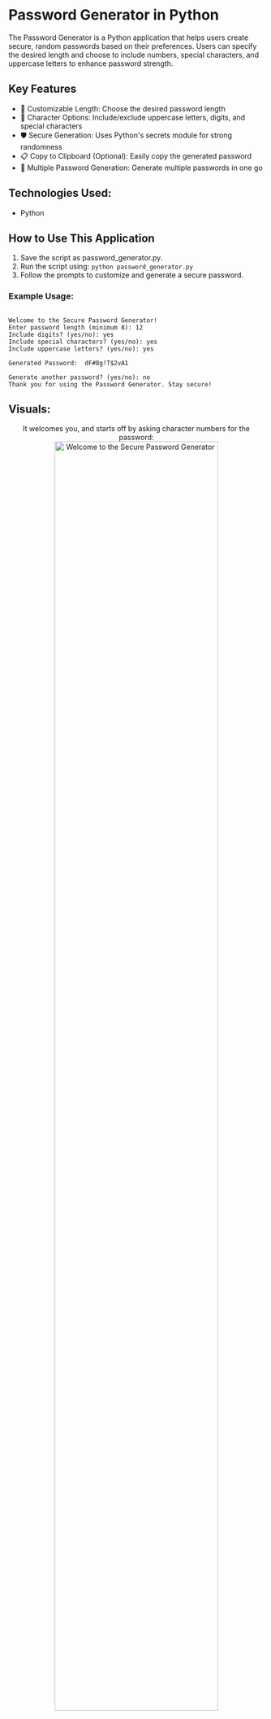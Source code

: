 # Password Generator in Python

The Password Generator is a Python application that helps users create secure, random passwords based on their preferences. Users can specify the desired length and choose to include numbers, special characters, and uppercase letters to enhance password strength.

<h2>Key Features</h2>

- 🔢 Customizable Length: Choose the desired password length
- 🔡 Character Options: Include/exclude uppercase letters, digits, and special characters
- 🛡️ Secure Generation: Uses Python's secrets module for strong randomness
- 📋 Copy to Clipboard (Optional): Easily copy the generated password
- 🔄 Multiple Password Generation: Generate multiple passwords in one go

<h2>Technologies Used:</h2>

- Python

<h2>How to Use This  Application</h2>

1. Save the script as password_generator.py.
2. Run the script using: ```python password_generator.py```
3. Follow the prompts to customize and generate a secure password.

<h3>Example Usage:</h3>

```

Welcome to the Secure Password Generator!
Enter password length (minimum 8): 12
Include digits? (yes/no): yes
Include special characters? (yes/no): yes
Include uppercase letters? (yes/no): yes

Generated Password:  dF#8g!T$2vA1

Generate another password? (yes/no): no
Thank you for using the Password Generator. Stay secure!

```

<h2>Visuals:</h2>

<p align="center">
It welcomes you, and starts off by asking character numbers for the password: <br/>
<img src="https://imgur.com/NQrpNkj.png" height="80%" width="80%" alt="Welcome to the Secure Password Generator"/>
<br />
<br />
It asks if you want digits: <br/>
<img src="https://imgur.com/3MbR3yw.png" height="80%" width="80%" alt="Welcome to the Secure Password Generator"/>
<br />
<br />
It asks if you want special charcaters: <br/>
<img src="https://imgur.com/9TVScdF.png" height="80%" width="80%" alt="Welcome to the Secure Password Generator"/>
<br />
<br />
It asks if you want uppercase letters: <br/>
<img src="https://imgur.com/4KpS10l.png" height="80%" width="80%" alt="Welcome to the Secure Password Generator"/>
<br />
<br />
Newly Generated Passed: <br/>
<img src="https://imgur.com/cjWYdLY.png" height="80%" width="80%" alt="Welcome to the Secure Password Generator"/>
<br />
<br />
It will loop back and ask if you want to create another password: <br/>
<img src="https://imgur.com/2GTEVRX.png" height="20%" width="40%" alt="Welcome to the Secure Password Generator"/>

<h2></h2>
<p align="center">
  <a href="https://github.com/rlangc"><b>Return to Home</b></a>
